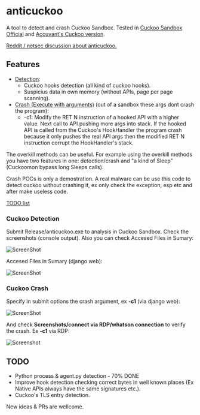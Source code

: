 # anticuckoo
A tool to detect and crash Cuckoo Sandbox. Tested in [Cuckoo Sandbox Official](http://www.cuckoosandbox.org/) and [Accuvant's Cuckoo version](https://github.com/brad-accuvant/cuckoo-modified). 

[Reddit / netsec discussion about anticuckoo.](https://www.reddit.com/r/netsec/comments/3atvmb/anticuckoo_a_tool_to_detect_and_crash_cuckoo/)

## Features 

* [Detection](#cuckoo-detection):
  * Cuckoo hooks detection (all kind of cuckoo hooks).
  * Suspicius data in own memory (without APIs, page per page scanning).
* [Crash (Execute with arguments)](#cuckoo-crash) (out of a sandbox these args dont crash the program):
  * -c1: Modify the RET N instruction of a hooked API with a higher value. Next call to API pushing more args into stack. If the hooked API is called from the Cuckoo's HookHandler the program crash because it only pushes the real API args then the modified RET N instruction corrupt the HookHandler's stack.

The overkill methods can be useful. For example using the overkill methods you have two features in one: detection/crash and "a kind of Sleep" (Cuckoomon bypass long Sleeps calls).

Crash POCs is only a demostration. A real malware can be use this code to detect cuckoo without crashing it, ex only check the exception, esp etc and after make useless code.

[TODO list](#todo)

### Cuckoo Detection

Submit Release/anticuckoo.exe to analysis in Cuckoo Sandbox. Check the screenshots (console output). Also you can check Accesed Files in Sumary:

![ScreenShot](https://github.com/David-Reguera-Garcia-Dreg/anticuckoo/blob/images/anticuckoo.png)

Accesed Files in Sumary (django web):

![ScreenShot](https://github.com/David-Reguera-Garcia-Dreg/anticuckoo/blob/images/Sumary.png)

### Cuckoo Crash

Specify in submit options the crash argument, ex **-c1** (via django web):

![ScreenShot](https://github.com/David-Reguera-Garcia-Dreg/anticuckoo/blob/images/cuckooarguments.png)

And check **Screenshots/connect via RDP/whatson connection** to verify the crash. Ex **-c1** via RDP:

![Screenshot](https://github.com/David-Reguera-Garcia-Dreg/anticuckoo/blob/images/cuckoocrash.png)

## TODO
* Python process & agent.py detection - 70% DONE
* Improve hook detection checking correct bytes in well known places (Ex Native APIs always have the same signatures etc.).
* Cuckoo's TLS entry detection.

New ideas & PRs are wellcome.
